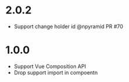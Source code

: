 # 2.0.2

- Support change holder id @npyramid PR #70

# 1.0.0

- Support Vue Composition API
- Drop support import in compoentn
